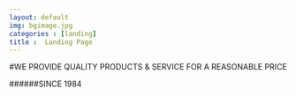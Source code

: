 ```yaml
---
layout: default
img: bgimage.jpg
categories : [landing]
title :  Landing Page
---
```


#WE PROVIDE QUALITY PRODUCTS & SERVICE FOR A REASONABLE PRICE

######SINCE 1984
